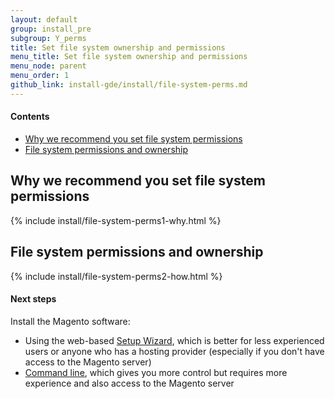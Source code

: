 ```yaml
---
layout: default
group: install_pre
subgroup: Y_perms
title: Set file system ownership and permissions
menu_title: Set file system ownership and permissions
menu_node: parent
menu_order: 1
github_link: install-gde/install/file-system-perms.md
---
```


#### Contents
*	<a href="#install-perms-import">Why we recommend you set file system permissions</a>
*	<a href="#install-perms-set">File system permissions and ownership</a>

<h2 id="install-perms-import">Why we recommend you set file system permissions</h2>
{% include install/file-system-perms1-why.html %}

<h2 id="install-perms-set">File system permissions and ownership</h2>
{% include install/file-system-perms2-how.html %}

#### Next steps
Install the Magento software:

*	Using the web-based <a href="{{ site.gdeurl }}install-gde/install/web/install-web.html">Setup Wizard</a>, which is better for less experienced users or anyone who has a hosting provider (especially if you don't have access to the Magento server)
*	<a href="{{ site.gdeurl }}install-gde/install/cli/install-cli.html">Command line</a>, which gives you more control but requires more experience and also access to the Magento server

